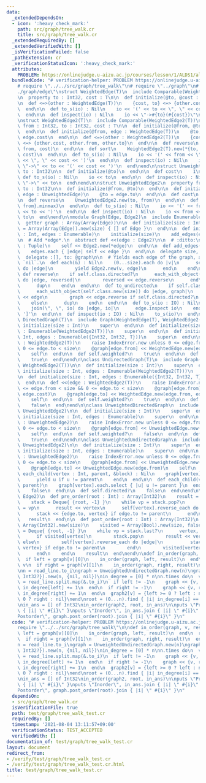 ```yaml
---
data:
  _extendedDependsOn:
  - icon: ':heavy_check_mark:'
    path: src/graph/tree_walk.cr
    title: src/graph/tree_walk.cr
  _extendedRequiredBy: []
  _extendedVerifiedWith: []
  _isVerificationFailed: false
  _pathExtension: cr
  _verificationStatusIcon: ':heavy_check_mark:'
  attributes:
    PROBLEM: https://onlinejudge.u-aizu.ac.jp/courses/lesson/1/ALDS1/all/ALDS1_7_C
  bundledCode: "# verification-helper: PROBLEM https://onlinejudge.u-aizu.ac.jp/courses/lesson/1/ALDS1/all/ALDS1_7_C\n\
    # require \"../../src/graph/tree_walk\"\n# require \"../graph\"\n# require \"\
    ./graph/edge\"\nstruct WeightedEdge(T)\n  include Comparable(WeightedEdge(T))\n\
    \n  property to : Int32, cost : T\n\n  def initialize(@to, @cost : T)\n  end\n\
    \n  def <=>(other : WeightedEdge(T))\n    {cost, to} <=> {other.cost, other.to}\n\
    \  end\n\n  def to_s(io) : Nil\n    io << '(' << to << \", \" << cost << ')'\n\
    \  end\n\n  def inspect(io) : Nil\n    io << \"->#{to}(#{cost})\"\n  end\nend\n\
    \nstruct WeightedEdge2(T)\n  include Comparable(WeightedEdge2(T))\n\n  property\
    \ from : Int32, to : Int32, cost : T\n\n  def initialize(@from, @to, @cost : T)\n\
    \  end\n\n  def initialize(@from, edge : WeightedEdge(T))\n    @to, @cost = edge.to,\
    \ edge.cost\n  end\n\n  def <=>(other : WeightedEdge2(T))\n    {cost, from, to}\
    \ <=> {other.cost, other.from, other.to}\n  end\n\n  def reverse\n    WeightedEdge2(T).new(to,\
    \ from, cost)\n  end\n\n  def sort\n    WeightedEdge2(T).new(*{to, from}.minmax,\
    \ cost)\n  end\n\n  def to_s(io) : Nil\n    io << '(' << from << \", \" << to\
    \ << \", \" << cost << ')'\n  end\n\n  def inspect(io) : Nil\n    io << from <<\
    \ \"->\" << to << '(' << cost << ')'\n  end\nend\n\nstruct UnweightedEdge\n  property\
    \ to : Int32\n\n  def initialize(@to)\n  end\n\n  def cost\n    1\n  end\n\n \
    \ def to_s(io) : Nil\n    io << to\n  end\n\n  def inspect(io) : Nil\n    io <<\
    \ \"->\" << to\n  end\nend\n\nstruct UnweightedEdge2\n  property from : Int32,\
    \ to : Int32\n\n  def initialize(@from, @to)\n  end\n\n  def initialize(@from,\
    \ edge : UnweightedEdge)\n    @to = edge.to\n  end\n\n  def cost\n    1\n  end\n\
    \n  def reverse\n    UnweightedEdge2.new(to, from)\n  end\n\n  def sort\n    UnweightedEdge2.new(*{to,\
    \ from}.minmax)\n  end\n\n  def to_s(io) : Nil\n    io << '(' << from << \", \"\
    \ << to << ')'\n  end\n\n  def inspect(io) : Nil\n    io << from << \"->\" <<\
    \ to\n  end\nend\n\nmodule Graph(Edge, Edge2)\n  include Enumerable(Edge2)\n\n\
    \  getter graph : Array(Array(Edge))\n\n  def initialize(size : Int)\n    @graph\
    \ = Array(Array(Edge)).new(size) { [] of Edge }\n  end\n\n  def initialize(size\
    \ : Int, edges : Enumerable)\n    initialize(size)\n    add_edges(edges)\n  end\n\
    \n  # Add *edge*.\n  abstract def <<(edge : Edge2)\n\n  # :ditto:\n  def <<(edge\
    \ : Tuple)\n    self << Edge2.new(*edge)\n  end\n\n  def add_edges(edges : Enumerable)\n\
    \    edges.each { |edge| self << edge }\n  end\n\n  delegate size, to: @graph\n\
    \  delegate :[], to: @graph\n\n  # Yields each edge of the graph, ans returns\
    \ `nil`.\n  def each(&) : Nil\n    (0...size).each do |v|\n      self[v].each\
    \ do |edge|\n        yield Edge2.new(v, edge)\n      end\n    end\n  end\n\n \
    \ def reverse\n    if self.class.directed?\n      each_with_object(self.class.new(size))\
    \ do |edge, reversed|\n        reversed << edge.reverse\n      end\n    else\n\
    \      dup\n    end\n  end\n\n  def to_undirected\n    if self.class.directed?\n\
    \      each_with_object(self.class.new(size)) do |edge, graph|\n        graph\
    \ << edge\n        graph << edge.reverse if self.class.directed?\n      end\n\
    \    else\n      dup\n    end\n  end\n\n  def to_s(io : IO) : Nil\n    io << '['\n\
    \    join(\", \", io) do |edge, io|\n      edge.inspect io\n    end\n    io <<\
    \ ']'\n  end\n\n  def inspect(io : IO) : Nil\n    to_s(io)\n  end\nend\n\nclass\
    \ DirectedGraph(T)\n  include Graph(WeightedEdge(T), WeightedEdge2(T))\n\n  def\
    \ initialize(size : Int)\n    super\n  end\n\n  def initialize(size : Int, edges\
    \ : Enumerable(WeightedEdge2(T)))\n    super\n  end\n\n  def initialize(size :\
    \ Int, edges : Enumerable({Int32, Int32, T}))\n    super\n  end\n\n  def <<(edge\
    \ : WeightedEdge2(T))\n    raise IndexError.new unless 0 <= edge.from < size &&\
    \ 0 <= edge.to < size\n    @graph[edge.from] << WeightedEdge.new(edge.to, edge.cost)\n\
    \    self\n  end\n\n  def self.weighted?\n    true\n  end\n\n  def self.directed?\n\
    \    true\n  end\nend\n\nclass UndirectedGraph(T)\n  include Graph(WeightedEdge(T),\
    \ WeightedEdge2(T))\n\n  def initialize(size : Int)\n    super\n  end\n\n  def\
    \ initialize(size : Int, edges : Enumerable(WeightedEdge2(T)))\n    super\n  end\n\
    \n  def initialize(size : Int, edges : Enumerable({Int32, Int32, T}))\n    super\n\
    \  end\n\n  def <<(edge : WeightedEdge2(T))\n    raise IndexError.new unless 0\
    \ <= edge.from < size && 0 <= edge.to < size\n    @graph[edge.from] << WeightedEdge.new(edge.to,\
    \ edge.cost)\n    @graph[edge.to] << WeightedEdge.new(edge.from, edge.cost)\n\
    \    self\n  end\n\n  def self.weighted?\n    true\n  end\n\n  def self.directed?\n\
    \    false\n  end\nend\n\nclass UnweightedDirectedGraph\n  include Graph(UnweightedEdge,\
    \ UnweightedEdge2)\n\n  def initialize(size : Int)\n    super\n  end\n\n  def\
    \ initialize(size : Int, edges : Enumerable)\n    super\n  end\n\n  def <<(edge\
    \ : UnweightedEdge2)\n    raise IndexError.new unless 0 <= edge.from < size &&\
    \ 0 <= edge.to < size\n    @graph[edge.from] << UnweightedEdge.new(edge.to)\n\
    \    self\n  end\n\n  def self.weighted?\n    false\n  end\n\n  def self.directed?\n\
    \    true\n  end\nend\n\nclass UnweightedUndirectedGraph\n  include Graph(UnweightedEdge,\
    \ UnweightedEdge2)\n\n  def initialize(size : Int)\n    super\n  end\n\n  def\
    \ initialize(size : Int, edges : Enumerable)\n    super\n  end\n\n  def <<(edge\
    \ : UnweightedEdge2)\n    raise IndexError.new unless 0 <= edge.from < size &&\
    \ 0 <= edge.to < size\n    @graph[edge.from] << UnweightedEdge.new(edge.to)\n\
    \    @graph[edge.to] << UnweightedEdge.new(edge.from)\n    self\n  end\n\n  def\
    \ each_child(vertex : Int, parent, &block) : Nil\n    graph[vertex].each do |u|\n\
    \      yield u if u != parent\n    end\n  end\n\n  def each_child(vertex : Int,\
    \ parent)\n    graph[vertex].each.select { |u| u != parent }\n  end\n\n  def self.weighted?\n\
    \    false\n  end\n\n  def self.directed?\n    false\n  end\nend\n\nmodule Graph(Edge,\
    \ Edge2)\n  def pre_order(root : Int) : Array(Int32)\n    result = Array(Int32).new(size)\n\
    \    stack = Deque{ {root, -1} }\n    while vp = stack.pop?\n      vertex, parent\
    \ = vp\n      result << vertex\n      self[vertex].reverse_each do |edge|\n  \
    \      stack << {edge.to, vertex} if edge.to != parent\n      end\n    end\n \
    \   result\n  end\n\n  def post_order(root : Int) : Array(Int32)\n    result =\
    \ Array(Int32).new(size)\n    visited = Array(Bool).new(size, false)\n    stack\
    \ = Deque{ {root, -1} }\n    while vp = stack.last?\n      vertex, parent = vp\n\
    \      if visited[vertex]\n        stack.pop\n        result << vertex\n     \
    \ else\n        self[vertex].reverse_each do |edge|\n          stack << {edge.to,\
    \ vertex} if edge.to != parent\n        end\n        visited[vertex] = true\n\
    \      end\n    end\n    result\n  end\nend\n\ndef in_order(graph, v, result)\n\
    \  if left = graph[v][0]\n    in_order(graph, left, result)\n  end\n  result <<\
    \ v\n  if right = graph[v][1]\n    in_order(graph, right, result)\n  end\nend\n\
    \nn = read_line.to_i\ngraph = UnweightedUndirectedGraph.new(n)\ngraph2 = Array({Int32?,\
    \ Int32?}).new(n, {nil, nil})\nin_degree = [0] * n\nn.times do\n  v, left, right\
    \ = read_line.split.map(&.to_i)\n  if left != -1\n    graph << {v, left}\n   \
    \ in_degree[left] += 1\n  end\n  if right != -1\n    graph << {v, right}\n   \
    \ in_degree[right] += 1\n  end\n  graph2[v] = {left >= 0 ? left : nil, right >=\
    \ 0 ? right : nil}\nend\nroot = (0...n).find { |i| in_degree[i] == 0 }.not_nil!\n\
    \nin_ans = [] of Int32\nin_order(graph2, root, in_ans)\n\nputs \"Preorder\", graph.pre_order(root).join\
    \ { |i| \" #{i}\" }\nputs \"Inorder\", in_ans.join { |i| \" #{i}\" }\nputs \"\
    Postorder\", graph.post_order(root).join { |i| \" #{i}\" }\n"
  code: "# verification-helper: PROBLEM https://onlinejudge.u-aizu.ac.jp/courses/lesson/1/ALDS1/all/ALDS1_7_C\n\
    require \"../../src/graph/tree_walk\"\n\ndef in_order(graph, v, result)\n  if\
    \ left = graph[v][0]\n    in_order(graph, left, result)\n  end\n  result << v\n\
    \  if right = graph[v][1]\n    in_order(graph, right, result)\n  end\nend\n\n\
    n = read_line.to_i\ngraph = UnweightedUndirectedGraph.new(n)\ngraph2 = Array({Int32?,\
    \ Int32?}).new(n, {nil, nil})\nin_degree = [0] * n\nn.times do\n  v, left, right\
    \ = read_line.split.map(&.to_i)\n  if left != -1\n    graph << {v, left}\n   \
    \ in_degree[left] += 1\n  end\n  if right != -1\n    graph << {v, right}\n   \
    \ in_degree[right] += 1\n  end\n  graph2[v] = {left >= 0 ? left : nil, right >=\
    \ 0 ? right : nil}\nend\nroot = (0...n).find { |i| in_degree[i] == 0 }.not_nil!\n\
    \nin_ans = [] of Int32\nin_order(graph2, root, in_ans)\n\nputs \"Preorder\", graph.pre_order(root).join\
    \ { |i| \" #{i}\" }\nputs \"Inorder\", in_ans.join { |i| \" #{i}\" }\nputs \"\
    Postorder\", graph.post_order(root).join { |i| \" #{i}\" }\n"
  dependsOn:
  - src/graph/tree_walk.cr
  isVerificationFile: true
  path: test/graph/tree_walk_test.cr
  requiredBy: []
  timestamp: '2021-08-04 13:11:57+09:00'
  verificationStatus: TEST_ACCEPTED
  verifiedWith: []
documentation_of: test/graph/tree_walk_test.cr
layout: document
redirect_from:
- /verify/test/graph/tree_walk_test.cr
- /verify/test/graph/tree_walk_test.cr.html
title: test/graph/tree_walk_test.cr
---
```

